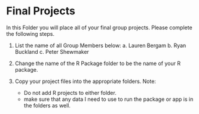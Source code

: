 # Final Projects

In this Folder you will place all of your final group projects. Please complete the following steps.

1. List the name of all Group Members below:
    a. Lauren Bergam
    b. Ryan Buckland
    c. Peter Shewmaker
    
2. Change the name of the R Package folder to be the name of your R package. 
3. Copy your project files into the appropriate folders. Note:
    - Do not add R projects to either folder. 
    - make sure that any data I need to use to run the package or app is in the folders as well. 
